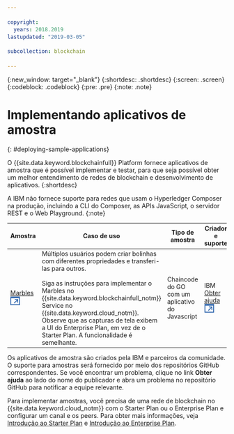 ```yaml
---

copyright:
  years: 2018.2019
lastupdated: "2019-03-05"

subcollection: blockchain

---
```


{:new_window: target="_blank"}
{:shortdesc: .shortdesc}
{:screen: .screen}
{:codeblock: .codeblock}
{:pre: .pre}
{:note: .note}

# Implementando aplicativos de amostra
{: #deploying-sample-applications}

O {{site.data.keyword.blockchainfull}} Platform fornece aplicativos de amostra que é possível implementar e testar, para que seja possível obter um melhor entendimento de redes de blockchain e desenvolvimento de aplicativos.
{:shortdesc}

A IBM não fornece suporte para redes que usam o Hyperledger Composer na produção, incluindo a CLI do Composer, as APIs JavaScript, o servidor REST e o Web Playground.
{:note}

|  Amostra     | Caso de uso       | Tipo de amostra  | Criador e suporte  |
| --------------|---------------------|----|-------|
| [Marbles ![Ícone de link externo](../images/external_link.svg "Ícone de link externo")](https://github.com/IBM-Blockchain/marbles "Marbles")| Múltiplos usuários podem criar bolinhas com diferentes propriedades e transferi-las para outros. <br> <br> Siga as instruções para implementar o Marbles no {{site.data.keyword.blockchainfull_notm}} Service no {{site.data.keyword.cloud_notm}}. Observe que as capturas de tela exibem a UI do Enterprise Plan, em vez de o Starter Plan. A funcionalidade é semelhante. | Chaincode do GO com um aplicativo do Javascript| IBM<br> [Obter ajuda ![Ícone de link externo](../images/external_link.svg "Ícone de link externo")](https://github.com/IBM-Blockchain/marbles/issues "Obter ajuda") |


Os aplicativos de amostra são criados pela IBM e parceiros da comunidade. O suporte para amostras será fornecido por meio dos repositórios GitHub correspondentes. Se você encontrar um problema, clique no link **Obter ajuda** ao lado do nome do publicador e abra um problema no repositório GitHub para notificar a equipe relevante.

Para implementar amostras, você precisa de uma rede de blockchain no {{site.data.keyword.cloud_notm}} com o Starter Plan ou o Enterprise Plan e configurar um canal e os peers. Para obter mais informações, veja [Introdução ao Starter Plan](/docs/services/blockchain?topic=blockchain-getting-started-with-starter-plan#getting-started-with-starter-plan) e [Introdução ao Enterprise Plan](/docs/services/blockchain?topic=blockchain-getting-started-with-enterprise-plan#getting-started-with-enterprise-plan).
